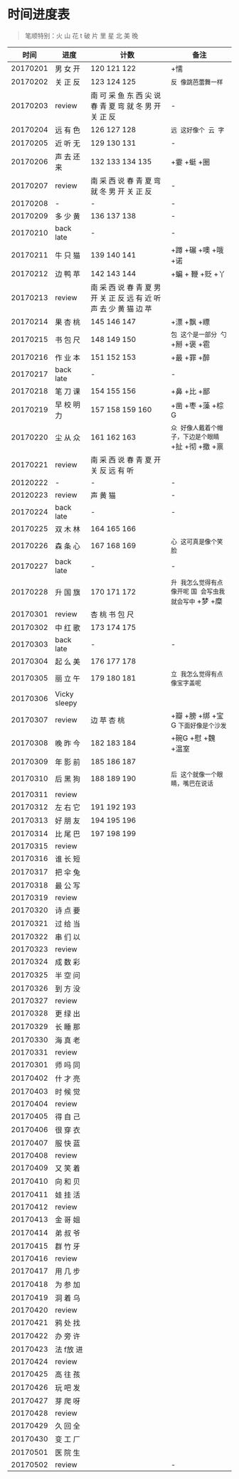 # 时间进度表
> 笔顺特别：火 山 花 t 破 片 里 星 北 美 晚

|时间|进度|计数|备注|
|---|---|---|---|
|20170201|男 女 开|120 121 122|+懦|
|20170202|关 正 反|123 124 125|`反 像跳芭蕾舞一样`|
|20170203|review|南 可 采 鱼 东 西 尖 说 春 青 夏 弯 就 冬 男 开 关 正 反|-|
|20170204|远 有 色|126 127 128|`远 这好像个 云 字`|
|20170205|近 听 无|129 130 131|-|
|20170206|声 去 还 来|132 133 134 135|+霎 +蜓 +圈|
|20170207|review|南 采 西 说 春 青 夏 弯 就 冬 男 开 关 正 反|-|
|20170208|-|-|-|
|20170209|多 少 黄|136 137 138|-|
|20170210|back late|-|-|
|20170211|牛 只 猫|139 140 141|+蹲 +碾 +噢 +哦 +诺|
|20170212|边 鸭 苹|142 143 144|+蝙 + 鞭 +贬 +丫|
|20170213|review|南 采 西 说 春 青 夏 男 开 关 正 反 远 有 近 听 声 去 少 黄 猫 边 苹||
|20170214|果 杏 桃|145 146 147|+漂 +飘 +瞟|
|20170215|书 包 尺|148 149 150|`包 这个是一部分 勺` +掰 +褒 +雹|
|20170216|作 业 本|151 152 153|+最 +罪 +醉|
|20170217|back late|-|-|
|20170218|笔 刀 课|154 155 156|+鼻 +比 +鄙|
|20170219|早 校 明 力|157 158 159 160|+凿 +枣 +藻 +棕G|
|20170220|尘 从 众|161 162 163|`众 好像人戴着个帽子，下边是个眼睛`+扯 +彻 +撤 +禀|
|20170221|review|南 采 西 说 春 青 夏 开 关 反 远 有 听||
|20120222|-|-|-|
|20120223|review|声 黄 猫|-|
|20170224|back late|-|-|
|20170225|双 木 林|164 165 166||
|20170226|森 条 心|167 168 169|`心 这可真是像个笑脸`|
|20170227|back late|-|-|
|20170228|升 国 旗|170 171 172|`升 我怎么觉得有点像开呢` `国 会写虫我就会写中` +梦 +糜|
|20170301|review|杏 桃 书 包 尺||
|20170302|中 红 歌|173 174 175||
|20170303|back late|-|-|
|20170304|起 么 美|176 177 178||
|20170305|丽 立 午|179 180 181|`立 我怎么觉得有点像宝字盖呢`|
|20170306|Vicky sleepy|||
|20170307|review|边 苹 杏 桃|+瓣 +膀 +绑 +宝G `下面好像是个沙发`|
|20170308|晚 昨 今|182 183 184|+碗G +慰 +魏 +温室|
|20170309|年 影 前|185 186 187||
|20170310|后 黑 狗|188 189 190|`后 这个就像一个眼睛，嘴巴在说话`|
|20170311|review|||
|20170312|左 右 它|191 192 193||
|20170313|好 朋 友|194 195 196||
|20170314|比 尾 巴|197 198 199||
|20170315|review|||
|20170316|谁 长 短|||
|20170317|把 伞 兔|||
|20170318|最 公 写|||
|20170319|review|||
|20170320|诗 点 要|||
|20170321|过 给 当|||
|20170322|串 们 以|||
|20170323|review|||
|20170324|成 数 彩|||
|20170325|半 空 问|||
|20170326|到 方 没|||
|20170327|review|||
|20170328|更 绿 出|||
|20170329|长 睡 那|||
|20170330|海 真 老|||
|20170331|review|||
|20170301|师 吗 同|||
|20170402|什 才 亮|||
|20170403|时 候 觉|||
|20170404|review|||
|20170405|得 自 己|||
|20170406|很 穿 衣|||
|20170407|服 快 蓝|||
|20170408|review|||
|20170409|又 笑 着|||
|20170410|向 和 贝|||
|20170411|娃 挂 活|||
|20170412|review|||
|20170413|金 哥 姐|||
|20170414|弟 叔 爷|||
|20170415|群 竹 牙|||
|20170416|review|||
|20170417|用 几 步|||
|20170418|为 参 加|||
|20170419|洞 着 乌|||
|20170420|review|||
|20170421|鸦 处 找|||
|20170422|办 旁 许|||
|20170423|法 f放 进|||
|20170424|review|||
|20170425|高 往 孩|||
|20170426|玩 吧 发|||
|20170427|芽 爬 呀|||
|20170428|review|||
|20170429|久 回 全|||
|20170430|变 工 厂|||
|20170501|医 院 生|||
|20170502|review||-|